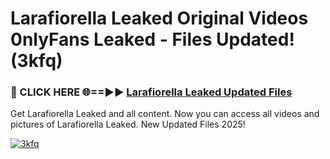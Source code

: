 # Larafiorella Leaked Original Videos 0nlyFans Leaked - Files Updated! (3kfq)

<h3>🔴 CLICK HERE 🌐==►► <a href="https://tinyurl.com/ehrbuxhb" rel="nofollow">Larafiorella Leaked Updated Files</a></h3>

Get Larafiorella Leaked and all content. Now you can access all videos and pictures of Larafiorella Leaked. New Updated Files 2025!

[![3kfq](https://i.imgur.com/lVYEuWS.gif)](https://tinyurl.com/ehrbuxhb)
